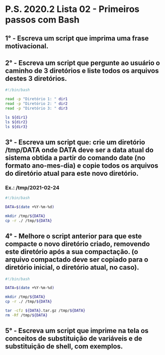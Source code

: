 
# P.S. 2020.2 Lista 02 - Primeiros passos com Bash

## 1° - Escreva um script que imprima uma frase motivacional.
  
## 2° - Escreva um script que pergunte ao usuário o caminho de 3 diretórios e liste todos os arquivos destes 3 diretórios.

~~~bash
#!/bin/bash

read -p "Diretório 1: " dir1
read -p "Diretório 2: " dir2
read -p "Diretório 3: " dir3

ls ${dir1}
ls ${dir2}
ls ${dir3}
~~~

## 3° - Escreva um script que: crie um diretório /tmp/DATA onde DATA deve ser a data atual do sistema obtida a partir do comando date (no formato ano-mes-dia) e copie todos os arquivos do diretório atual para este novo diretório.
### Ex.: /tmp/2021-02-24 

~~~bash
#!/bin/bash

DATA=$(date +%Y-%m-%d)

mkdir /tmp/${DATA}
cp -r ./ /tmp/${DATA}
~~~

## 4° - Melhore o script anterior para que este compacte o novo diretório criado, removendo este diretório após a sua compactação. (o arquivo compactado deve ser copiado para o diretório inicial, o diretório atual, no caso).

~~~bash
#!/bin/bash

DATA=$(date +%Y-%m-%d)

mkdir /tmp/${DATA}
cp -r ./ /tmp/${DATA}

tar -cfz ${DATA}.tar.gz /tmp/${DATA}
rm -Rf /tmp/${DATA}
~~~

## 5° - Escreva um script que imprime na tela os conceitos de substituição de variáveis e de substituição de shell, com exemplos.
~~~bash
~~~
